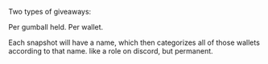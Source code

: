 Two types of giveaways:

Per gumball held.
Per wallet.

Each snapshot will have a name, which then categorizes all of those wallets according to that name. like a role on discord, but permanent.

